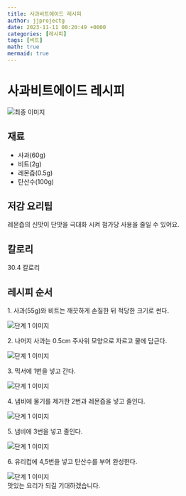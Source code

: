 ```yaml
---
title: 사과비트에이드 레시피
author: jjprojectg
date: 2023-11-11 00:20:49 +0000
categories: [레시피]
tags: [비트]
math: true
mermaid: true
---
```

<meta name="og:type" content="website"/>
<meta charset="UTF-8"/>
<div class="header">
  <h1>사과비트에이드 레시피</h1>
</div>

<div class="container my-4">
  <div class="row">
    <div class="col-12 col-md-6">
      <div class="recipe-image">
        <img src="http://www.foodsafetykorea.go.kr/uploadimg/cook/10_01126_2.png" class="step-image" alt="최종 이미지"/>
      </div>
    </div>
    <div class="col-12 col-md-6">
      <div class="ingredients">
        <h2>재료</h2>
        <ul class="card">
          <li> 사과(60g) </li>
          <li>  비트(2g) </li>
          <li>  레몬즙(0.5g) </li>
          <li> 탄산수(100g) </li>
</ul>
      </div>
    </div>
    <div class="col-12 col-md-6">
      <div class="ingredients">
        <h2>저감 요리팁</h2>
        <div class="card"> 
          <p>
            레몬즙의 신맛이 단맛을 극대화 시켜 첨가당 사용을 줄일 수 있어요.
          </p>
        </div>
      </div>
      <div class="ingredients">
        <h2>칼로리</h2>
        <div class="card"> 
          <p>
            30.4 칼로리
          </p>
        </div>
      </div>
    </div>
  </div>

  <h2 class="my-4">레시피 순서</h2>
  <div class="card recipe-card">
    <div class="card-body recipe-step">
      <p class="card-text step-description">1. 사과(55g)와 비트는 깨끗하게 손질한 뒤 적당한 크기로 썬다.</p>
      <img src="http://www.foodsafetykorea.go.kr/uploadimg/cook/20_01126_1.JPG" alt="단계 1 이미지" class="step-image"/>
    </div>
  </div>
  <div class="card recipe-card">
    <div class="card-body recipe-step">
      <p class="card-text step-description">2. 나머지 사과는 0.5cm 주사위 모양으로 자르고 물에 담근다.</p>
      <img src="http://www.foodsafetykorea.go.kr/uploadimg/cook/20_01126_2.JPG" alt="단계 1 이미지" class="step-image"/>
    </div>
  </div>
  <div class="card recipe-card">
    <div class="card-body recipe-step">
      <p class="card-text step-description">3. 믹서에 1번을 넣고 간다.</p>
      <img src="http://www.foodsafetykorea.go.kr/uploadimg/cook/20_01126_3.JPG" alt="단계 1 이미지" class="step-image"/>
    </div>
  </div>
  <div class="card recipe-card">
    <div class="card-body recipe-step">
      <p class="card-text step-description">4. 냄비에 물기를 제거한 2번과 레몬즙을 넣고 졸인다.</p>
      <img src="http://www.foodsafetykorea.go.kr/uploadimg/cook/20_01126_4.JPG" alt="단계 1 이미지" class="step-image"/>
    </div>
  </div>
  <div class="card recipe-card">
    <div class="card-body recipe-step">
      <p class="card-text step-description">5. 냄비에 3번을 넣고 졸인다.</p>
      <img src="http://www.foodsafetykorea.go.kr/uploadimg/cook/20_01126_5.JPG" alt="단계 1 이미지" class="step-image"/>
    </div>
  </div>
  <div class="card recipe-card">
    <div class="card-body recipe-step">
      <p class="card-text step-description">6. 유리컵에 4,5번을 넣고 탄산수를 부어 완성한다.</p>
      <img src="http://www.foodsafetykorea.go.kr/uploadimg/cook/20_01126_6.JPG" alt="단계 1 이미지" class="step-image"/>
    </div>
  </div>

</div>
맛있는 요리가 되길 기대하겠습니다.
